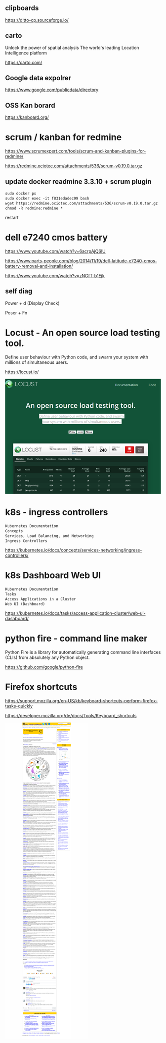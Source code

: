 ﻿
## clipboards

https://ditto-cp.sourceforge.io/ 

## carto 
Unlock the power of spatial analysis
The world's leading Location Intelligence platform

https://carto.com/ 

## Google data expolrer 

https://www.google.com/publicdata/directory

## OSS Kan borard

https://kanboard.org/ 


# scrum / kanban for redmine 

https://www.scrumexpert.com/tools/scrum-and-kanban-plugins-for-redmine/ 

https://redmine.ociotec.com/attachments/536/scrum-v0.19.0.tar.gz

## update docker readmine 3.3.10 + scrum plugin 

    sudo docker ps
    sudo docker exec -it f831edadec99 bash
    wget https://redmine.ociotec.com/attachments/536/scrum-v0.19.0.tar.gz 
    chmod -R redmine:redmine *

restart 

  
# dell e7240 cmos battery 

https://www.youtube.com/watch?v=6acrpAjQ6IU


https://www.parts-people.com/blog/2014/11/19/dell-latitude-e7240-cmos-battery-removal-and-installation/ 

https://www.youtube.com/watch?v=zNGfT-b1Ejk

## self diag 

Power + d (Display Check)

Poser + Fn 

# Locust - An open source load testing tool.


Define user behaviour with Python code, and swarm your system with millions of simultaneous users. 


<https://locust.io/>

![2020 10 23 Locust Screenfile](/pic/2020-10-23-locust-screenfile.png)

# k8s - ingress controllers 

    Kubernetes Documentation
    Concepts
    Services, Load Balancing, and Networking
    Ingress Controllers 


https://kubernetes.io/docs/concepts/services-networking/ingress-controllers/ 

# k8s Dashboard Web UI 
    Kubernetes Documentation
    Tasks
    Access Applications in a Cluster
    Web UI (Dashboard)


https://kubernetes.io/docs/tasks/access-application-cluster/web-ui-dashboard/
  
# python fire  - command line maker 

Python Fire is a library for automatically generating command line interfaces (CLIs) from absolutely any Python object.

https://github.com/google/python-fire




# Firefox shortcuts 

https://support.mozilla.org/en-US/kb/keyboard-shortcuts-perform-firefox-tasks-quickly 

https://developer.mozilla.org/de/docs/Tools/Keyboard_shortcuts 

![2020 11 22 Data Vis List](/pic/2020-11-22-data-vis-list.png)